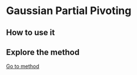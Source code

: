 # Gaussian Partial Pivoting

## How to use it

## Explore the method

[Go to method](../../methods/matrix/gausspivpart)